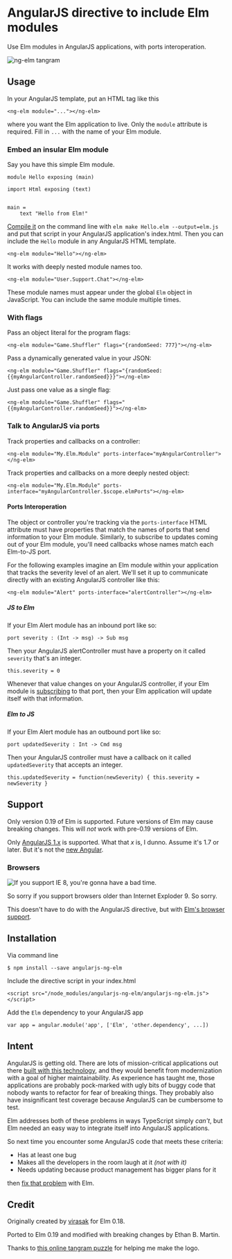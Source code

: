 # AngularJS directive to include Elm modules

Use Elm modules in AngularJS applications, with ports interoperation.

![ng-elm tangram](https://i.imgur.com/eGpu79s.png)

## Usage

In your AngularJS template, put an HTML tag like this

    <ng-elm module="..."></ng-elm>

where you want the Elm application to live. Only the `module` attribute is required. Fill in `...` with the name of your Elm module.

### Embed an insular Elm module

Say you have this simple Elm module.

    module Hello exposing (main)

    import Html exposing (text)


    main =
        text "Hello from Elm!"

[Compile it](https://guide.elm-lang.org/install.html#elm-make) on the command line with `elm make Hello.elm --output=elm.js` and put that script in your AngularJS application's index.html. Then you can include the `Hello` module in any AngularJS HTML template.

    <ng-elm module="Hello"></ng-elm>

It works with deeply nested module names too.

    <ng-elm module="User.Support.Chat"></ng-elm>

These module names must appear under the global `Elm` object in JavaScript. You can include the same module multiple times.

### With flags

Pass an object literal for the program flags:

    <ng-elm module="Game.Shuffler" flags="{randomSeed: 777}"></ng-elm>

Pass a dynamically generated value in your JSON:

    <ng-elm module="Game.Shuffler" flags="{randomSeed: {{myAngularController.randomSeed}}}"></ng-elm>

Just pass one value as a single flag:

    <ng-elm module="Game.Shuffler" flags="{{myAngularController.randomSeed}}"></ng-elm>

### Talk to AngularJS via ports

Track properties and callbacks on a controller:

    <ng-elm module="My.Elm.Module" ports-interface="myAngularController"></ng-elm>

Track properties and callbacks on a more deeply nested object:

    <ng-elm module="My.Elm.Module" ports-interface="myAngularController.$scope.elmPorts"></ng-elm>

#### Ports Interoperation

The object or controller you're tracking via the `ports-interface` HTML attribute must have properties that match the names of ports that send information to your Elm module. Similarly, to subscribe to updates coming out of your Elm module, you'll need callbacks whose names match each Elm-to-JS port.

For the following examples imagine an Elm module within your application that tracks the severity level of an alert. We'll set it up to communicate directly with an existing AngularJS controller like this:

    <ng-elm module="Alert" ports-interface="alertController"></ng-elm>

##### JS to Elm

If your Elm Alert module has an inbound port like so:

    port severity : (Int -> msg) -> Sub msg

Then your AngularJS alertController must have a property on it called `severity` that's an integer.

    this.severity = 0

Whenever that value changes on your AngularJS controller, if your Elm module is [subscribing](https://package.elm-lang.org/packages/elm/core/latest/Platform-Sub) to that port, then your Elm application will update itself with that information.

##### Elm to JS

If your Elm Alert module has an outbound port like so:

    port updatedSeverity : Int -> Cmd msg

Then your AngularJS controller must have a callback on it called `updatedSeverity` that accepts an integer.

    this.updatedSeverity = function(newSeverity) { this.severity = newSeverity }

## Support

Only version 0.19 of Elm is supported. Future versions of Elm may cause breaking changes. This will _not_ work with pre-0.19 versions of Elm.

Only [AngularJS 1.x](https://angularjs.org/) is supported. What that _x_ is, I dunno. Assume it's 1.7 or later. But it's not the [new Angular](https://angular.io/).

### Browsers

![If you support IE 8, you're gonna have a bad time.](https://i.imgflip.com/2kr4vr.jpg)

So sorry if you support browsers older than Internet Exploder 9. So sorry.

This doesn't have to do with the AngularJS directive, but with [Elm's browser support](https://discourse.elm-lang.org/t/elm-support-for-older-browsers-ie-9-10/744/7).

## Installation

Via command line

    $ npm install --save angularjs-ng-elm

Include the directive script in your index.html

    <script src="/node_modules/angularjs-ng-elm/angularjs-ng-elm.js"></script>

Add the `Elm` dependency to your AngularJS app

    var app = angular.module('app', ['Elm', 'other.dependency', ...])

## Intent

AngularJS is getting old. There are lots of mission-critical applications out there [built with this technology](https://www.madewithangular.com/), and they would benefit from modernization with a goal of higher maintainability. As experience has taught me, those applications are probably pock-marked with ugly bits of buggy code that nobody wants to refactor for fear of breaking things. They probably also have insignificant test coverage because AngularJS can be cumbersome to test.

Elm addresses both of these problems in ways TypeScript simply _can't_, but Elm needed an easy way to integrate itself into AngularJS applications.

So next time you encounter some AngularJS code that meets these criteria:

* Has at least one bug
* Makes all the developers in the room laugh at it _(not with it)_
* Needs updating because product management has bigger plans for it

then [fix that problem](https://elm-lang.org/blog/how-to-use-elm-at-work) with Elm.

## Credit

Originally created by [virasak](https://github.com/virasak/angular-elm) for Elm 0.18.

Ported to Elm 0.19 and modified with breaking changes by Ethan B. Martin.

Thanks to [this online tangram puzzle](http://wiebke-koepp.de/) for helping me make the logo.
